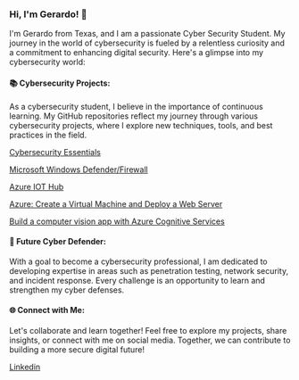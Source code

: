### Hi, I'm Gerardo! 👋

I'm Gerardo from Texas, and I am a passionate Cyber Security Student. My journey in the world of cybersecurity is fueled by a relentless curiosity and a commitment to enhancing digital security. Here's a glimpse into my cybersecurity world:

#### 📚 Cybersecurity Projects:
As a cybersecurity student, I believe in the importance of continuous learning. My GitHub repositories reflect my journey through various cybersecurity projects, where I explore new techniques, tools, and best practices in the field.

[Cybersecurity Essentials](https://coursera.org/share/cf1ecae0675bdd3c589e61c596890d8a)

[Microsoft Windows Defender/Firewall](https://coursera.org/share/1e240174be910d2f4388b7fe0d851c95)

[Azure IOT Hub](https://coursera.org/share/3f00482d5de1631f513aceaa4d3b9ee0)

[Azure: Create a Virtual Machine and Deploy a Web Server](https://coursera.org/share/3b27987842b1c496ecb264595e7f9e59)

[Build a computer vision app with Azure Cognitive Services](https://coursera.org/share/2da85d478c76299d485d43c629aa49db)


#### 🚀 Future Cyber Defender:
With a goal to become a cybersecurity professional, I am dedicated to developing expertise in areas such as penetration testing, network security, and incident response. Every challenge is an opportunity to learn and strengthen my cyber defenses.

#### 🌐 Connect with Me:
Let's collaborate and learn together! Feel free to explore my projects, share insights, or connect with me on social media. Together, we can contribute to building a more secure digital future!

[Linkedin](https://www.linkedin.com/in/gerardopiedra/)
